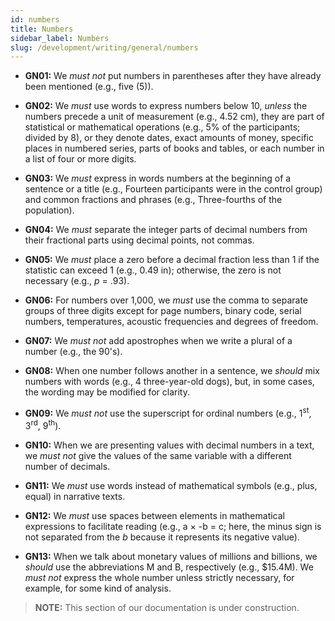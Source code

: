 ```yaml
---
id: numbers
title: Numbers
sidebar_label: Numbers
slug: /development/writing/general/numbers
---
```


* **GN01:** We *must not* put numbers in parentheses
  after they have already been mentioned (e.g., five (5)).

* **GN02:** We *must* use words to express numbers below 10,
  *unless* the numbers precede a unit of measurement (e.g., 4.52 cm),
  they are part of statistical or mathematical operations
  (e.g., 5% of the participants; divided by 8),
  or they denote dates, exact amounts of money,
  specific places in numbered series, parts of books and tables,
  or each number in a list of four or more digits.

* **GN03:** We *must* express in words
  numbers at the beginning of a sentence or a title
  (e.g., Fourteen participants were in the control group)
  and common fractions and phrases
  (e.g., Three-fourths of the population).

* **GN04:** We *must* separate the integer parts of decimal numbers
  from their fractional parts
  using decimal points, not commas.

* **GN05:** We *must* place a zero before a decimal fraction less than 1
  if the statistic can exceed 1 (e.g., 0.49 in);
  otherwise, the zero is not necessary (e.g., *p* = .93).

* **GN06:** For numbers over 1,000,
  we *must* use the comma to separate groups of three digits
  except for page numbers, binary code, serial numbers, temperatures,
  acoustic frequencies and degrees of freedom.

* **GN07:** We *must not* add apostrophes
  when we write a plural of a number (e.g., the 90's).

* **GN08:** When one number follows another in a sentence,
  we *should* mix numbers with words (e.g., 4 three-year-old dogs),
  but, in some cases, the wording may be modified for clarity.

* **GN09:** We *must not* use the superscript
  for ordinal numbers (e.g., 1<sup>st</sup>, 3<sup>rd</sup>, 9<sup>th</sup>).

* **GN10:** When we are presenting values with decimal numbers in a text,
  we *must not* give the values of the same variable
  with a different number of decimals.

* **GN11:** We *must* use words instead of mathematical symbols
  (e.g., plus, equal) in narrative texts.

* **GN12:** We *must* use spaces between elements in mathematical expressions
  to facilitate reading (e.g., a × -b = c;
  here, the minus sign is not separated from the *b*
  because it represents its negative value).

* **GN13:** When we talk about monetary values of millions and billions,
  we *should* use the abbreviations M and B, respectively (e.g., $15.4M).
  We *must not* express the whole number unless strictly necessary,
  for example, for some kind of analysis.

> **NOTE:**
> This section of our documentation is under construction.
